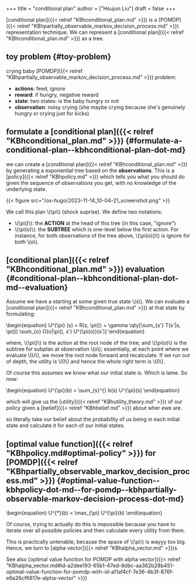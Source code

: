 +++
title = "conditional plan"
author = ["Houjun Liu"]
draft = false
+++

[conditional plan]({{< relref "KBhconditional_plan.md" >}}) is a [POMDP]({{< relref "KBhpartially_observable_markov_decision_process.md" >}}) representation technique. We can represent a [conditional plan]({{< relref "KBhconditional_plan.md" >}}) as a tree.


## toy problem {#toy-problem}

crying baby [POMDP]({{< relref "KBhpartially_observable_markov_decision_process.md" >}}) problem:

-   **actions**: feed, ignore
-   **reward**: if hungry, negative reward
-   **state**: two states: is the baby hungry or not
-   **observation**: noisy crying (she maybe crying because she's genuinely hungry or crying just for kicks)


## formulate a [conditional plan]({{< relref "KBhconditional_plan.md" >}}) {#formulate-a-conditional-plan--kbhconditional-plan-dot-md}

we can create a [conditional plan]({{< relref "KBhconditional_plan.md" >}}) by generating a exponential tree based on the **observations**. This is a [policy]({{< relref "KBhpolicy.md" >}}) which tells you what you should do given the sequence of observations you get, with no knowledge of the underlying state.

{{< figure src="/ox-hugo/2023-11-14_10-04-21_screenshot.png" >}}

We call this plan \\(\pi\\) (shock suprise). We define two notations:

-   \\(\pi()\\): the ****ACTION**** at the head of this tree (in this case, "ignore")
-   \\(\pi(o)\\): the ****SUBTREE**** which is one-level below the first action. For instance, for both observations of the tree above, \\(\pi(o)()\\) is ignore for both \\(o\\).


## [conditional plan]({{< relref "KBhconditional_plan.md" >}}) evaluation {#conditional-plan--kbhconditional-plan-dot-md--evaluation}

Assume we have a starting at some given true state \\(s\\). We can evaluate a [conditional plan]({{< relref "KBhconditional_plan.md" >}}) at that state by formulating:

\begin{equation}
U^{\pi} (s) = R(s, \pi()) + \gamma \qty[\sum\_{s'} T(s'|s, \pi()) \sum\_{o} O(o|\pi(), s') U^{\pi(o)}(s')]
\end{equation}

where, \\(\pi()\\) is the action at the root node of the tree; and \\(\pi(o)\\) is the subtree for subplan at observation \\(o\\); essentially, at each point where we evaluate \\(U\\), we move the root node forward and recalculate. If we run out of depth, the utility is \\(0\\) and hence the whole right term is \\(0\\).

Of course this assumes we know what our initial state is. Which is lame. So now:

\begin{equation}
U^{\pi}(b) = \sum\_{s}^{} b(s) U^{\pi}(s)
\end{equation}

which will give us the [utility]({{< relref "KBhutility_theory.md" >}}) of our policy given a [belief]({{< relref "KBhbelief.md" >}}) about wher ewe are.

so literally take our belief about the probability of us being in each initial state and calculate it for each of our initial states.


## [optimal value function]({{< relref "KBhpolicy.md#optimal-policy" >}}) for [POMDP]({{< relref "KBhpartially_observable_markov_decision_process.md" >}}) {#optimal-value-function--kbhpolicy-dot-md--for-pomdp--kbhpartially-observable-markov-decision-process-dot-md}

\begin{equation}
U^{\*}(b) = \max\_{\pi} U^{\pi}(b)
\end{equation}

Of course, trying to actually do this is impossible because you have to iterate over all possible policies and then calculate every utility from them.

This is practically untenable, because the space of \\(\pi\\) is wayyy too big. Hence, we turn to [alpha vector]({{< relref "KBhalpha_vector.md" >}})s.

See also [optimal value function for POMDP with alpha vector]({{< relref "KBhalpha_vector.md#id-a2dee193-65b1-47ed-8dbc-aa362b28b451-optimal-value-function-for-pomdp-with-id-a11af4cf-7e36-4b3f-876f-e6a26cf6817e-alpha-vector" >}})
